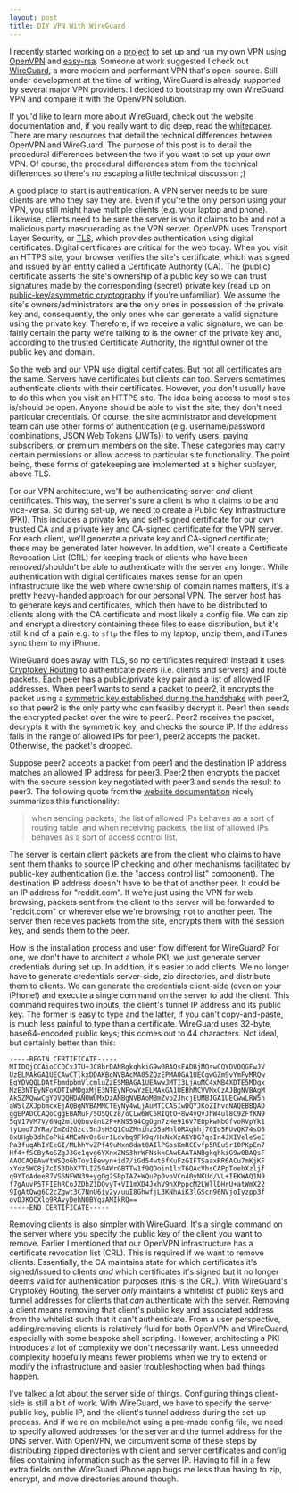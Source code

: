 ```yaml
---
layout: post
title: DIY VPN With WireGuard
---
```


I recently started working on a [project](/projects/diy-vpn/) to set up and run my own VPN using [OpenVPN](https://openvpn.net/) and [easy-rsa](https://github.com/OpenVPN/easy-rsa). Someone at work suggested I check out [WireGuard](https://www.wireguard.com/), a more modern and performant VPN that's open-source. Still under development at the time of writing, WireGuard is already supported by several major VPN providers. I decided to bootstrap my own WireGuard VPN and compare it with the OpenVPN solution.

If you'd like to learn more about WireGuard, check out the website documentation and, if you really want to dig deep, read the [whitepaper](https://www.wireguard.com/papers/wireguard.pdf). There are many resources that detail the technical differences between OpenVPN and WireGuard. The purpose of this post is to detail the procedural differences between the two if you want to set up your own VPN. Of course, the procedural differences stem from the technical differences so there's no escaping a little technical discussion ;)

A good place to start is authentication. A VPN server needs to be sure clients are who they say they are. Even if you're the only person using your VPN, you still might have multiple clients (e.g. your laptop and phone). Likewise, clients need to be sure the server is who it claims to be and not a malicious party masquerading as the VPN server. OpenVPN uses Transport Layer Security, or [TLS](https://en.wikipedia.org/wiki/Transport_Layer_Security), which provides authentication using digital certificates. Digital certificates are critical for the web today. When you visit an HTTPS site, your browser verifies the site's certificate, which was signed and issued by an entity called a Certificate Authority (CA). The (public) certificate asserts the site's ownership of a public key so we can trust signatures made by the corresponding (secret) private key (read up on [public-key/asymmetric cryptography](https://en.wikipedia.org/wiki/Public-key_cryptography) if you're unfamiliar). We assume the site's owners/administrators are the only ones in possession of the private key and, consequently, the only ones who can generate a valid signature using the private key. Therefore, if we receive a valid signature, we can be fairly certain the party we're talking to is the owner of the private key and, according to the trusted Certificate Authority, the rightful owner of the public key and domain.

So the web and our VPN use digital certificates. But not all certificates are the same. Servers have certificates but clients can too. Servers sometimes authenticate clients with their certificates. However, you don't usually have to do this when you visit an HTTPS site. The idea being access to most sites is/should be open. Anyone should be able to visit the site; they don't need particular credentials. Of course, the site administrator and development team can use other forms of authentication (e.g. username/password combinations, JSON Web Tokens (JWTs)) to verify users, paying subscribers, or premium members on the site. These categories may carry certain permissions or allow access to particular site functionality. The point being, these forms of gatekeeping are implemented at a higher sublayer, above TLS.

For our VPN architecture, we'll be authenticating server *and* client certificates. This way, the server's sure a client is who it claims to be and vice-versa. So during set-up, we need to create a Public Key Infrastructure (PKI). This includes a private key and self-signed certificate for our own trusted CA and a private key and CA-signed certificate for the VPN server. For each client, we'll generate a private key and CA-signed certificate; these may be generated later however. In addition, we'll create a Certificate Revocation List (CRL) for keeping track of clients who have been removed/shouldn't be able to authenticate with the server any longer. While authentication with digital certificates makes sense for an open infrastructure like the web where ownership of domain names matters, it's a pretty heavy-handed approach for our personal VPN. The server host has to generate keys and certificates, which then have to be distributed to clients along with the CA certificate and most likely a config file. We can zip and encrypt a directory containing these files to ease distribution, but it's still kind of a pain e.g. to `sftp` the files to my laptop, unzip them, and iTunes sync them to my iPhone.

WireGuard does away with TLS, so no certificates required! Instead it uses [Cryptokey Routing](https://www.wireguard.com/#cryptokey-routing) to authenticate *peers* (i.e. clients and servers) and route packets. Each peer has a public/private key pair and a list of allowed IP addresses. When peer1 wants to send a packet to peer2, it encrypts the packet using a [symmetric key established during the handshake](https://www.wireguard.com/protocol/) with peer2, so that peer2 is the only party who can feasibly decrypt it. Peer1 then sends the encrypted packet over the wire to peer2. Peer2 receives the packet, decrypts it with the symmetric key, and checks the source IP. If the address falls in the range of allowed IPs for peer1, peer2 accepts the packet. Otherwise, the packet's dropped.

Suppose peer2 accepts a packet from peer1 and the destination IP address matches an allowed IP address for peer3. Peer2 then encrypts the packet with the secure session key negotiated with peer3 and sends the result to peer3. The following quote from the [website documentation](https://www.wireguard.com/#cryptokey-routing) nicely summarizes this functionality:

> when sending packets, the list of allowed IPs behaves as a sort of routing table, and when receiving packets, the list of allowed IPs behaves as a sort of access control list.

The server is certain client packets are from the client who claims to have sent them thanks to source IP checking and other mechanisms facilitated by public-key authentication (i.e. the "access control list" component). The destination IP address doesn't have to be that of another peer. It could be an IP address for "reddit.com". If we're just using the VPN for web browsing, packets sent from the client to the server will be forwarded to "reddit.com" or wherever else we're browsing; not to another peer. The server then receives packets from the site, encrypts them with the session key, and sends them to the peer.

How is the installation process and user flow different for WireGuard? For one, we don't have to architect a whole PKI; we just generate server credentials during set up. In addition, it's easier to add clients. We no longer have to generate credentials server-side, zip directories, and distribute them to clients. We can generate the credentials client-side (even on your iPhone!) and execute a single command on the server to add the client. This command requires two inputs, the client's tunnel IP address and its public key. The former is easy to type and the latter, if you can't copy-and-paste, is much less painful to type than a certificate. WireGuard uses 32-byte, base64-encoded public keys; this comes out to 44 characters. Not ideal, but certainly better than this:

```
-----BEGIN CERTIFICATE-----
MIIDQjCCAioCCQCxJTU+JC8brDANBgkqhkiG9w0BAQsFADBjMQswCQYDVQQGEwJV
UzELMAkGA1UECAwCTlkxDDAKBgNVBAcMA05ZQzEPMA0GA1UECgwGZm9vYmFyMRQw
EgYDVQQLDAtFbmdpbmVlcmluZzESMBAGA1UEAwwJMTI3LjAuMC4xMB4XDTE5MDgx
MzE3NTEyNFoXDTIwMDgxMjE3NTEyNFowYzELMAkGA1UEBhMCVVMxCzAJBgNVBAgM
Ak5ZMQwwCgYDVQQHDANOWUMxDzANBgNVBAoMBmZvb2JhcjEUMBIGA1UECwwLRW5n
aW5lZXJpbmcxEjAQBgNVBAMMCTEyNy4wLjAuMTCCASIwDQYJKoZIhvcNAQEBBQAD
ggEPADCCAQoCggEBAMuF/5O5QCz8/oCLw6WC5RIQtO+8w4yQvJhW4ul8C9ZFfKN9
5qV17VM7V/6Nq2mlUQbuv8nL2P+KNS594CgOgn7zHe916V7E0pkwNbGfvoRVpYk1
tyLmo7JYRa/ZmZd2Gzct5nJsHSQ1CoZMnihzD5aMhlORXqhhj70Io5PUvQK74sO8
8xUHgb3dhCoPki4MEaNvOs6ur1Ldvbq9Fk9q/HxNxXzAKYDG7qsIn4JXIVeleSeE
Pa3fuqAhIYEeGI/MLhhYvZPf49uMxn8dat0AIlPGosKmRCEvfp5REuSr10PKpEn7
Hf4+fSCByAoSZgJ3Ge1qvg6YXnxZNS3hrWFNskkCAwEAATANBgkqhkiG9w0BAQsF
AAOCAQEAwYtWSQo6bToy1Bewyn+id7/iGd54wt6fKuFzGIFTSaaxRR6ACu7mKjKF
xYoz5WC8j7cI53DbX7TLIZ594WrGBTTw1f9QDoin1lxT6QAcVhsCAPpToebXzljf
q9YToAdeeB7VS6NFWN39+ygOg2SBpIAZ+WQuPp0voVCn40yNKUd/VL+IEKWAQ1N9
f7gAuvP5TFIEhRCoJZDhZ1DOvyT+VI1mXD4JxhV9hXPppcM2LWllDHrU+atWmX22
9IgAtQwg6C2cZgwt3C7NnU6iy2y/uuI8GhwfjL3KNhAiK3lGScn96NVjoIyzpp3f
ovDJKOCXlo9RAvyDehNOBYqzAMIkRQ==
-----END CERTIFICATE-----
```

Removing clients is also simpler with WireGuard. It's a single command on the server where you specify the public key of the client you want to remove. Earlier I mentioned that our OpenVPN infrastructure has a certificate revocation list (CRL). This is required if we want to remove clients. Essentially, the CA maintains state for which certificates it's signed/issued to clients *and* which certificates it's signed but it no longer deems valid for authentication purposes (this is the CRL). With WireGuard's Cryptokey Routing, the server *only* maintains a whitelist of public keys and tunnel addresses for clients that *can* authenticate with the server. Removing a client means removing that client's public key and associated address from the whitelist such that it can't authenticate. From a user perspective, adding/removing clients is relatively fluid for both OpenVPN and WireGuard, especially with some bespoke shell scripting. However, architecting a PKI introduces a lot of complexity we don't necessarily want. Less unneeded complexity hopefully means fewer problems when we try to extend or modify the infrastructure and easier troubleshooting when bad things happen.

I've talked a lot about the server side of things. Configuring things client-side is still a bit of work. With WireGuard, we have to specify the server public key, public IP, and the client's tunnel address during the set-up process. And if we're on mobile/not using a pre-made config file, we need to specify allowed addresses for the server and the tunnel address for the DNS server. With OpenVPN, we circumvent some of these steps by distributing zipped directories with client and server certificates and config files containing information such as the server IP. Having to fill in a few extra fields on the WireGuard iPhone app bugs me less than having to zip, encrypt, and move directories around though.
